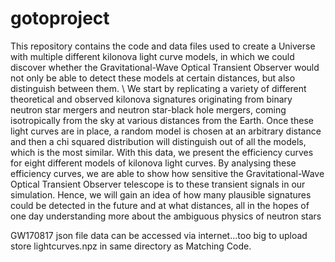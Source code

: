 # gotoproject

This repository contains the code and data files used to create a Universe with multiple different kilonova light curve models, in which we could discover whether the Gravitational-Wave Optical Transient Observer would not only be able to detect these models at certain distances, but also distinguish between them.
\\
We start by replicating a variety of different theoretical and observed kilonova signatures originating from binary neutron star mergers and neutron star-black hole mergers, coming isotropically from the sky at various distances from the Earth. Once these light curves are in place, a random model is chosen at an arbitrary distance and then a chi squared distribution will distinguish out of all the models, which is the most similar. With this data, we present the efficiency curves for eight different models of kilonova light curves. By analysing these efficiency curves, we are able to show how sensitive the Gravitational-Wave Optical Transient Observer telescope is to these transient signals in our simulation. Hence, we will gain an idea of how many plausible signatures could be detected in the future and at what distances, all in the hopes of one day understanding more about the ambiguous physics of neutron stars

GW170817 json file data can be accessed via internet...too big to upload
store lightcurves.npz in same directory as Matching Code.
